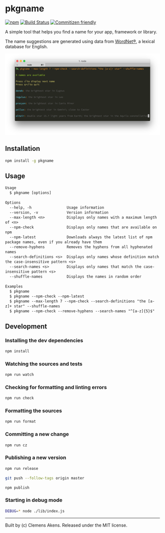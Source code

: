 # pkgname

[![npm][0]][1]
[![Build Status][2]][3]
[![Commitizen friendly][4]][5]

A simple tool that helps you find a name for your app, framework or library.

The name suggestions are generated using data from [WordNet®][6], a lexical database for English.

![Screenshot](https://raw.githubusercontent.com/clebert/pkgname/master/screenshot.png)

## Installation

```sh
npm install -g pkgname
```

## Usage

```
Usage
  $ pkgname [options]

Options
  --help, -h                Usage information
  --version, -v             Version information
  --max-length <n>          Displays only names with a maximum length of <n>
  --npm-check               Displays only names that are available on npm
  --npm-latest              Downloads always the latest list of npm package names, even if you already have them
  --remove-hyphens          Removes the hyphens from all hyphenated names
  --search-definitions <s>  Displays only names whose definition match the case-insensitive pattern <s>
  --search-names <s>        Displays only names that match the case-insensitive pattern <s>
  --shuffle-names           Displays the names in random order

Examples
  $ pkgname
  $ pkgname --npm-check --npm-latest
  $ pkgname --max-length 7 --npm-check --search-definitions "the [a-z]+ star" --shuffle-names
  $ pkgname --npm-check --remove-hyphens --search-names "^[a-z]{5}$"
```

## Development

### Installing the dev dependencies

```sh
npm install
```

### Watching the sources and tests

```sh
npm run watch
```

### Checking for formatting and linting errors

```sh
npm run check
```

### Formatting the sources

```sh
npm run format
```

### Committing a new change

```sh
npm run cz
```

### Publishing a new version

```sh
npm run release
```

```sh
git push --follow-tags origin master
```

```sh
npm publish
```

### Starting in debug mode

```sh
DEBUG=* node ./lib/index.js
```

---
Built by (c) Clemens Akens. Released under the MIT license.

[0]: https://img.shields.io/npm/v/pkgname.svg?maxAge=3600
[1]: https://www.npmjs.com/package/pkgname
[2]: https://travis-ci.org/clebert/pkgname.svg?branch=master
[3]: https://travis-ci.org/clebert/pkgname
[4]: https://img.shields.io/badge/commitizen-friendly-brightgreen.svg
[5]: http://commitizen.github.io/cz-cli/
[6]: http://wordnet.princeton.edu/wordnet/
